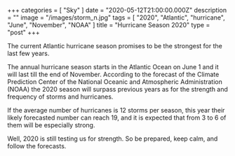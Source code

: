 +++
categories = [ "Sky" ]
date = "2020-05-12T21:00:00.000Z"
description = ""
image = "/images/storm_n.jpg"
tags = [ "2020", "Atlantic", "hurricane", "June", "November", "NOAA" ]
title = "Hurricane Season 2020"
type = "post"
+++


The current Atlantic hurricane season promises to be the strongest for the last few years.

The annual hurricane season starts in the Atlantic Ocean on June 1 and it will last till the end of November. According to the forecast of the Climate Prediction Center of the National Oceanic and Atmospheric Administration (NOAA) the 2020 season will surpass previous years as for the strength and frequency of storms and hurricanes.

If the average number of hurricanes is 12 storms per season, this year their likely forecasted number can reach 19, and it is expected that from 3 to 6 of them will be especially strong.

Well, 2020 is still testing us for strength. So be prepared, keep calm, and follow the forecasts.
